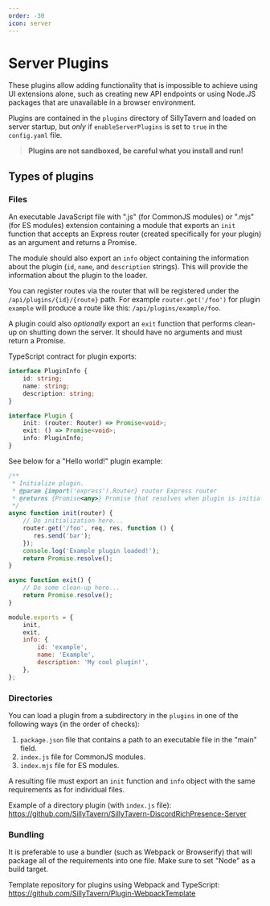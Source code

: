 ```yaml
---
order: -30
icon: server
---
```


# Server Plugins

These plugins allow adding functionality that is impossible to achieve using UI extensions alone, such as creating new API endpoints or using Node.JS packages that are unavailable in a browser environment.

Plugins are contained in the `plugins` directory of SillyTavern and loaded on server startup, but *only* if `enableServerPlugins` is set to `true` in the `config.yaml` file.

> **Plugins are not sandboxed, be careful what you install and run!**

## Types of plugins

### Files

An executable JavaScript file with ".js" (for CommonJS modules) or ".mjs" (for ES modules) extension containing a module that exports an `init` function that accepts an Express router (created specifically for your plugin) as an argument and returns a Promise.

The module should also export an `info` object containing the information about the plugin (`id`, `name`, and `description` strings). This will provide the information about the plugin to the loader.

You can register routes via the router that will be registered under the `/api/plugins/{id}/{route}` path. For example `router.get('/foo')` for plugin `example` will produce a route like this: `/api/plugins/example/foo`.

A plugin could also *optionally* export an `exit` function that performs clean-up on shutting down the server. It should have no arguments and must return a Promise.

TypeScript contract for plugin exports:

```ts
interface PluginInfo {
    id: string;
    name: string;
    description: string;
}

interface Plugin {
    init: (router: Router) => Promise<void>;
    exit: () => Promise<void>;
    info: PluginInfo;
}
```

See below for a "Hello world!" plugin example:

```js
/**
 * Initialize plugin.
 * @param {import('express').Router} router Express router
 * @returns {Promise<any>} Promise that resolves when plugin is initialized
 */
async function init(router) {
    // Do initialization here...
    router.get('/foo', req, res, function () {
       res.send('bar');
    });
    console.log('Example plugin loaded!');
    return Promise.resolve();
}

async function exit() {
    // Do some clean-up here...
    return Promise.resolve();
}

module.exports = {
    init,
    exit,
    info: {
        id: 'example',
        name: 'Example',
        description: 'My cool plugin!',
    },
};
```

### Directories

You can load a plugin from a subdirectory in the `plugins` in one of the following ways (in the order of checks):

1. `package.json` file that contains a path to an executable file in the "main" field.
2. `index.js` file for CommonJS modules.
3. `index.mjs` file for ES modules.

A resulting file must export an `init` function and `info` object with the same requirements as for individual files.

Example of a directory plugin (with `index.js` file): <https://github.com/SillyTavern/SillyTavern-DiscordRichPresence-Server>

### Bundling

It is preferable to use a bundler (such as Webpack or Browserify) that will package all of the requirements into one file. Make sure to set "Node" as a build target.

Template repository for plugins using Webpack and TypeScript: <https://github.com/SillyTavern/Plugin-WebpackTemplate>
